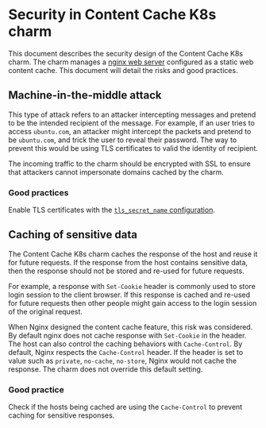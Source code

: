 # Security in Content Cache K8s charm

This document describes the security design of the Content Cache K8s charm. The charm manages a [nginx web server](https://nginx.org/) configured as a static web content cache. This document will detail the risks and good practices.

## Machine-in-the-middle attack

This type of attack refers to an attacker intercepting messages and pretend to be the intended recipient of the message.
For example, if an user tries to access `ubuntu.com`, an attacker might intercept the packets and pretend to be `ubuntu.com`, and trick the user to reveal their password.
The way to prevent this would be using TLS certificates to valid the identity of recipient.

The incoming traffic to the charm should be encrypted with SSL to ensure that attackers cannot impersonate domains cached by the charm.

### Good practices

Enable TLS certificates with the [`tls_secret_name` configuration](https://charmhub.io/content-cache-k8s/configurations#tls_secret_name).

## Caching of sensitive data

The Content Cache K8s charm caches the response of the host and reuse it for future requests.
If the response from the host contains sensitive data, then the response should not be stored and re-used for future requests.

For example, a response with `Set-Cookie` header is commonly used to store login session to the client browser. If this response is cached and re-used for future requests then other people might gain access to the login session of the original request.

When Nginx designed the content cache feature, this risk was considered. By default nginx does not cache response with `Set-Cookie` in the header.
The host can also control the caching behaviors with `Cache-Control`.
By default, Nginx respects  the `Cache-Control` header. If the header is set to value such as `private`, `no-cache`, `no-store`, Nginx would not cache the response.
The charm does not override this default setting.

### Good practice

Check if the hosts being cached are using the `Cache-Control` to prevent caching for sensitive responses.
